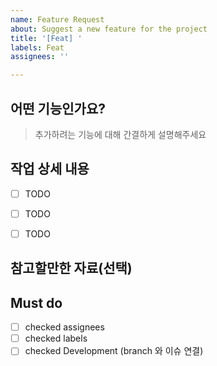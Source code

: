 ```yaml
---
name: Feature Request
about: Suggest a new feature for the project
title: '[Feat] '
labels: Feat
assignees: ''

---
```


## 어떤 기능인가요?
> 추가하려는 기능에 대해 간결하게 설명해주세요


## 작업 상세 내용
- [ ] TODO
- [ ] TODO
- [ ] TODO


## 참고할만한 자료(선택)


## Must do
- [ ] checked assignees
- [ ] checked labels
- [ ] checked Development (branch 와 이슈 연결)
